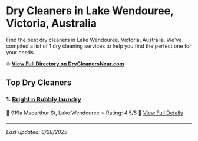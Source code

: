# Dry Cleaners in Lake Wendouree, Victoria, Australia

Find the best dry cleaners in Lake Wendouree, Victoria, Australia. We've compiled a list of 1 dry cleaning services to help you find the perfect one for your needs.

🌐 **[View Full Directory on DryCleanersNear.com](https://drycleanersnear.com/city/Australia/Victoria/Lake%20Wendouree)**

## Top Dry Cleaners

### 1. [Bright n Bubbly laundry](https://drycleanersnear.com/dryCleaner/689e94aee14d6a68167176e1/bright-n-bubbly-laundry)
📍 919a Macarthur St, Lake Wendouree
⭐ Rating: 4.5/5
🔗 [View Full Details](https://drycleanersnear.com/dryCleaner/689e94aee14d6a68167176e1/bright-n-bubbly-laundry)


---

*Last updated: 8/28/2025*
